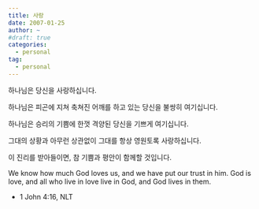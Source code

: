 ```yaml
---
title: 사랑
date: 2007-01-25
author: ~
#draft: true
categories:
  - personal
tag:
  - personal
---
```




하나님은 당신을 사랑하십니다.

하나님은 피곤에 지쳐 축쳐진 어깨를 하고 있는 당신을 불쌍히 여기십니다.

하나님은 승리의 기쁨에 한껏 격양된 당신을 기쁘게 여기십니다.

그대의 상황과 아무런 상관없이 그대를 항상 영원토록 사랑하십니다.

이 진리를 받아들이면, 참 기쁨과 평안이 함께할 것입니다.

We know how much God loves us, and we have put our trust in him. God is love, and all who live in love live in God, and God lives in them.
- 1 John 4:16, NLT



 






